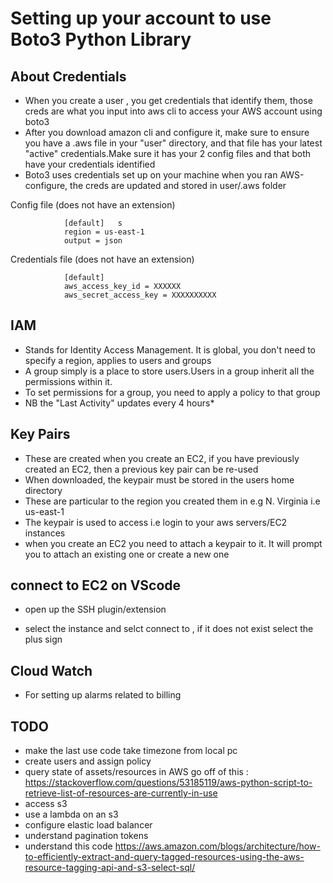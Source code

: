 # Setting up your account to use Boto3 Python Library  

## About Credentials

- When you create a user , you get credentials that identify them, those creds are what you input into aws cli to access your AWS account using boto3 
- After you download amazon cli and configure it, make sure to ensure you have a .aws file in your "user" directory, and that file has your latest "active" credentials.Make sure it has your 2 config files and that both have your credentials identified  
- Boto3 uses credentials set up on your machine when you ran AWS-configure, the creds are updated and stored in user/.aws folder

Config file (does not have an extension)

                [default]   s
                region = us-east-1  
                output = json  

Credentials file  (does not have an extension) 

                [default]  
                aws_access_key_id = XXXXXX  
                aws_secret_access_key = XXXXXXXXXX  



## IAM  
- Stands for Identity Access Management. It is global, you don't need to specify a region, applies to users and groups  
- A group simply is a place to store users.Users in a group inherit all the permissions within it.  
- To set permissions for a group, you need to apply a policy to that group
- NB the "Last Activity" updates every 4 hours*


## Key Pairs  
- These are created when you create an EC2, if you have previously created an EC2, then a previous key pair can be re-used
- When downloaded, the keypair must be stored in the users home directory
- These are particular to the region you created them in e.g N. Virginia i.e us-east-1  
- The keypair is used to access i.e login to your aws servers/EC2 instances
- when you create an EC2 you need to attach a keypair to it. It will prompt you to attach an existing one or create a new one  

## connect to EC2 on VScode
- open up the SSH plugin/extension

- select the instance and selct connect to , if it does not exist select the plus sign

## Cloud Watch  
- For setting up alarms related to billing


## TODO
- make the last use code take timezone  from local pc  
- create users and assign policy  
- query state of assets/resources  in AWS go off of this : https://stackoverflow.com/questions/53185119/aws-python-script-to-retrieve-list-of-resources-are-currently-in-use  
- access s3  
- use a lambda on an s3  
- configure elastic load balancer 
- understand pagination tokens  
- understand this code https://aws.amazon.com/blogs/architecture/how-to-efficiently-extract-and-query-tagged-resources-using-the-aws-resource-tagging-api-and-s3-select-sql/ 

